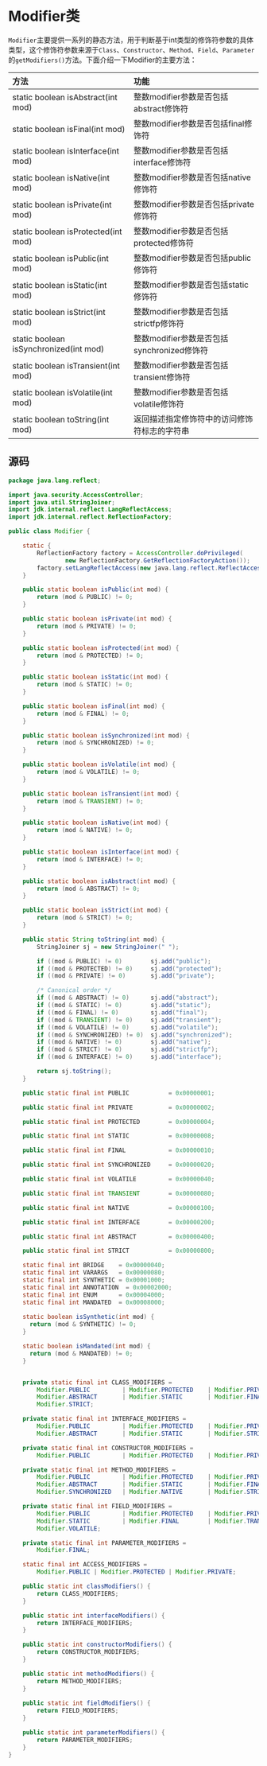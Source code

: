 # Modifier类

`Modifier`主要提供一系列的静态方法，用于判断基于int类型的修饰符参数的具体类型，这个修饰符参数来源于`Class`、`Constructor`、`Method`、`Field`、`Parameter`的`getModifiers()`方法。下面介绍一下Modifier的主要方法：

| 方法 | 功能 |
| :--- | :--- |
| static boolean isAbstract\(int mod\) | 整数modifier参数是否包括abstract修饰符 |
| static boolean isFinal\(int mod\) | 整数modifier参数是否包括final修饰符 |
| static boolean isInterface\(int mod\) | 整数modifier参数是否包括interface修饰符 |
| static boolean isNative\(int mod\) | 整数modifier参数是否包括native修饰符 |
| static boolean isPrivate\(int mod\) | 整数modifier参数是否包括private修饰符 |
| static boolean isProtected\(int mod\) | 整数modifier参数是否包括protected修饰符 |
| static boolean isPublic\(int mod\) | 整数modifier参数是否包括public修饰符 |
| static boolean isStatic\(int mod\) | 整数modifier参数是否包括static修饰符 |
| static boolean isStrict\(int mod\) | 整数modifier参数是否包括strictfp修饰符 |
| static boolean isSynchronized\(int mod\) | 整数modifier参数是否包括synchronized修饰符 |
| static boolean isTransient\(int mod\) | 整数modifier参数是否包括transient修饰符 |
| static boolean isVolatile\(int mod\) | 整数modifier参数是否包括volatile修饰符 |
| static boolean toString\(int mod\) | 返回描述指定修饰符中的访问修饰符标志的字符串 |

## 源码

```java
package java.lang.reflect;

import java.security.AccessController;
import java.util.StringJoiner;
import jdk.internal.reflect.LangReflectAccess;
import jdk.internal.reflect.ReflectionFactory;

public class Modifier {

    static {
        ReflectionFactory factory = AccessController.doPrivileged(
                new ReflectionFactory.GetReflectionFactoryAction());
        factory.setLangReflectAccess(new java.lang.reflect.ReflectAccess());
    }

    public static boolean isPublic(int mod) {
        return (mod & PUBLIC) != 0;
    }

    public static boolean isPrivate(int mod) {
        return (mod & PRIVATE) != 0;
    }

    public static boolean isProtected(int mod) {
        return (mod & PROTECTED) != 0;
    }

    public static boolean isStatic(int mod) {
        return (mod & STATIC) != 0;
    }

    public static boolean isFinal(int mod) {
        return (mod & FINAL) != 0;
    }

    public static boolean isSynchronized(int mod) {
        return (mod & SYNCHRONIZED) != 0;
    }

    public static boolean isVolatile(int mod) {
        return (mod & VOLATILE) != 0;
    }

    public static boolean isTransient(int mod) {
        return (mod & TRANSIENT) != 0;
    }

    public static boolean isNative(int mod) {
        return (mod & NATIVE) != 0;
    }

    public static boolean isInterface(int mod) {
        return (mod & INTERFACE) != 0;
    }

    public static boolean isAbstract(int mod) {
        return (mod & ABSTRACT) != 0;
    }

    public static boolean isStrict(int mod) {
        return (mod & STRICT) != 0;
    }

    public static String toString(int mod) {
        StringJoiner sj = new StringJoiner(" ");

        if ((mod & PUBLIC) != 0)        sj.add("public");
        if ((mod & PROTECTED) != 0)     sj.add("protected");
        if ((mod & PRIVATE) != 0)       sj.add("private");

        /* Canonical order */
        if ((mod & ABSTRACT) != 0)      sj.add("abstract");
        if ((mod & STATIC) != 0)        sj.add("static");
        if ((mod & FINAL) != 0)         sj.add("final");
        if ((mod & TRANSIENT) != 0)     sj.add("transient");
        if ((mod & VOLATILE) != 0)      sj.add("volatile");
        if ((mod & SYNCHRONIZED) != 0)  sj.add("synchronized");
        if ((mod & NATIVE) != 0)        sj.add("native");
        if ((mod & STRICT) != 0)        sj.add("strictfp");
        if ((mod & INTERFACE) != 0)     sj.add("interface");

        return sj.toString();
    }

    public static final int PUBLIC           = 0x00000001;

    public static final int PRIVATE          = 0x00000002;

    public static final int PROTECTED        = 0x00000004;

    public static final int STATIC           = 0x00000008;

    public static final int FINAL            = 0x00000010;

    public static final int SYNCHRONIZED     = 0x00000020;

    public static final int VOLATILE         = 0x00000040;

    public static final int TRANSIENT        = 0x00000080;

    public static final int NATIVE           = 0x00000100;

    public static final int INTERFACE        = 0x00000200;

    public static final int ABSTRACT         = 0x00000400;

    public static final int STRICT           = 0x00000800;

    static final int BRIDGE    = 0x00000040;
    static final int VARARGS   = 0x00000080;
    static final int SYNTHETIC = 0x00001000;
    static final int ANNOTATION  = 0x00002000;
    static final int ENUM      = 0x00004000;
    static final int MANDATED  = 0x00008000;
    
    static boolean isSynthetic(int mod) {
      return (mod & SYNTHETIC) != 0;
    }

    static boolean isMandated(int mod) {
      return (mod & MANDATED) != 0;
    }


    private static final int CLASS_MODIFIERS =
        Modifier.PUBLIC         | Modifier.PROTECTED    | Modifier.PRIVATE |
        Modifier.ABSTRACT       | Modifier.STATIC       | Modifier.FINAL   |
        Modifier.STRICT;

    private static final int INTERFACE_MODIFIERS =
        Modifier.PUBLIC         | Modifier.PROTECTED    | Modifier.PRIVATE |
        Modifier.ABSTRACT       | Modifier.STATIC       | Modifier.STRICT;

    private static final int CONSTRUCTOR_MODIFIERS =
        Modifier.PUBLIC         | Modifier.PROTECTED    | Modifier.PRIVATE;

    private static final int METHOD_MODIFIERS =
        Modifier.PUBLIC         | Modifier.PROTECTED    | Modifier.PRIVATE |
        Modifier.ABSTRACT       | Modifier.STATIC       | Modifier.FINAL   |
        Modifier.SYNCHRONIZED   | Modifier.NATIVE       | Modifier.STRICT;

    private static final int FIELD_MODIFIERS =
        Modifier.PUBLIC         | Modifier.PROTECTED    | Modifier.PRIVATE |
        Modifier.STATIC         | Modifier.FINAL        | Modifier.TRANSIENT |
        Modifier.VOLATILE;

    private static final int PARAMETER_MODIFIERS =
        Modifier.FINAL;

    static final int ACCESS_MODIFIERS =
        Modifier.PUBLIC | Modifier.PROTECTED | Modifier.PRIVATE;

    public static int classModifiers() {
        return CLASS_MODIFIERS;
    }

    public static int interfaceModifiers() {
        return INTERFACE_MODIFIERS;
    }

    public static int constructorModifiers() {
        return CONSTRUCTOR_MODIFIERS;
    }

    public static int methodModifiers() {
        return METHOD_MODIFIERS;
    }
    
    public static int fieldModifiers() {
        return FIELD_MODIFIERS;
    }

    public static int parameterModifiers() {
        return PARAMETER_MODIFIERS;
    }
}

```

